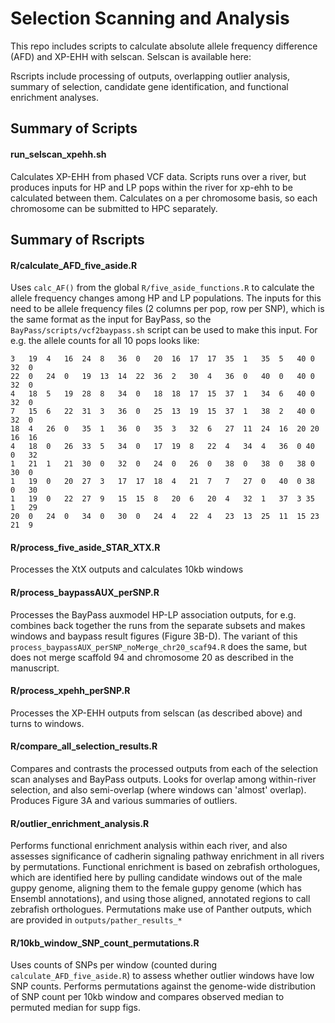 # Selection Scanning and Analysis
This repo includes scripts to calculate absolute allele frequency difference (AFD) and XP-EHH with selscan. Selscan is available here:

Rscripts include processing of outputs, overlapping outlier analysis, summary of selection, candidate gene identification, and functional enrichment analyses.

## Summary of Scripts
#### run_selscan_xpehh.sh
Calculates XP-EHH from phased VCF data. Scripts runs over a river, but produces inputs for HP and LP pops within the river for xp-ehh to be calculated between them. Calculates on a per chromosome basis, so each chromosome can be submitted to HPC separately.

## Summary of Rscripts
#### R/calculate_AFD_five_aside.R 
Uses `calc_AF()` from the global `R/five_aside_functions.R` to calculate the allele frequency changes among HP and LP populations. The inputs for this need to be allele frequency files (2 columns per pop, row per SNP), which is the same format as the input for BayPass, so the `BayPass/scripts/vcf2baypass.sh` script can be used to make this input. For e.g. the allele counts for all 10 pops looks like:
```
3	19	4	16	24	8	36	0	20	16	17	17	35	1	35	5	40 0	32	0
22	0	24	0	19	13	14	22	36	2	30	4	36	0	40	0	40 0	32	0
4	18	5	19	28	8	34	0	18	18	17	15	37	1	34	6	40 0	32	0
7	15	6	22	31	3	36	0	25	13	19	15	37	1	38	2	40 0	32	0
18	4	26	0	35	1	36	0	35	3	32	6	27	11	24	16	20 20	16	16
4	18	0	26	33	5	34	0	17	19	8	22	4	34	4	36	0 40	0	32
1	21	1	21	30	0	32	0	24	0	26	0	38	0	38	0	38 0	30	0
1	19	0	20	27	3	17	17	18	4	21	7	7	27	0	40	0 38	0	30
1	19	0	22	27	9	15	15	8	20	6	20	4	32	1	37	3 35	1	29
20	0	24	0	34	0	30	0	24	4	22	4	23	13	25	11	15 23	21	9
```

#### R/process_five_aside_STAR_XTX.R
Processes the XtX outputs and calculates 10kb windows

#### R/process_baypassAUX_perSNP.R
Processes the BayPass auxmodel HP-LP association outputs, for e.g. combines back together the runs from the separate subsets and makes windows and baypass result figures (Figure 3B-D). The variant of this `process_baypassAUX_perSNP_noMerge_chr20_scaf94.R` does the same, but does not merge scaffold 94 and chromosome 20 as described in the manuscript.

#### R/process_xpehh_perSNP.R
Processes the XP-EHH outputs from selscan (as described above) and turns to windows.

#### R/compare_all_selection_results.R
Compares and contrasts the processed outputs from each of the selection scan analyses and BayPass outputs. Looks for overlap among within-river selection, and also semi-overlap (where windows can 'almost' overlap). Produces Figure 3A and various summaries of outliers.

#### R/outlier_enrichment_analysis.R
Performs functional enrichment analysis within each river, and also assesses significance of cadherin signaling pathway enrichment in all rivers by permutations. Functional enrichment is based on zebrafish orthologues, which are identified here by pulling candidate windows out of the male guppy genome, aligning them to the female guppy genome (which has Ensembl annotations), and using those aligned, annotated regions to call zebrafish orthologues. Permutations make use of Panther outputs, which are provided in `outputs/pather_results_*` 

#### R/10kb_window_SNP_count_permutations.R
Uses counts of SNPs per window (counted during `calculate_AFD_five_aside.R`) to assess whether outlier windows have low SNP counts. Performs permutations against the genome-wide distribution of SNP count per 10kb window and compares observed median to permuted median for supp figs.
